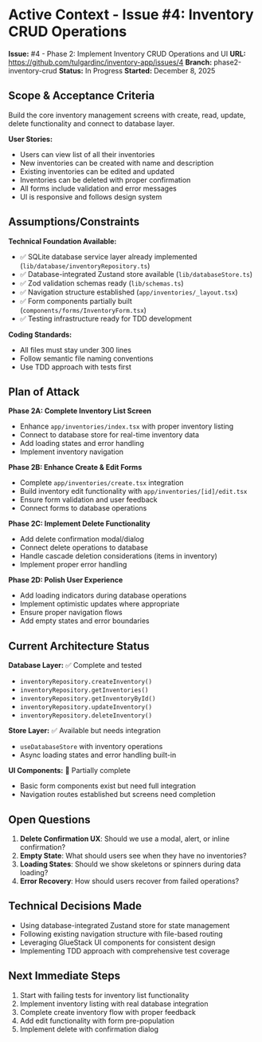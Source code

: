 # Active Context - Issue #4: Inventory CRUD Operations

**Issue:** #4 - Phase 2: Implement Inventory CRUD Operations and UI
**URL:** https://github.com/tulgardinc/inventory-app/issues/4
**Branch:** phase2-inventory-crud
**Status:** In Progress
**Started:** December 8, 2025

## Scope & Acceptance Criteria

Build the core inventory management screens with create, read, update, delete functionality and connect to database layer.

**User Stories:**
- Users can view list of all their inventories
- New inventories can be created with name and description
- Existing inventories can be edited and updated
- Inventories can be deleted with proper confirmation
- All forms include validation and error messages
- UI is responsive and follows design system

## Assumptions/Constraints

**Technical Foundation Available:**
- ✅ SQLite database service layer already implemented (`lib/database/inventoryRepository.ts`)
- ✅ Database-integrated Zustand store available (`lib/databaseStore.ts`)
- ✅ Zod validation schemas ready (`lib/schemas.ts`)
- ✅ Navigation structure established (`app/inventories/_layout.tsx`)
- ✅ Form components partially built (`components/forms/InventoryForm.tsx`)
- ✅ Testing infrastructure ready for TDD development

**Coding Standards:**
- All files must stay under 300 lines
- Follow semantic file naming conventions
- Use TDD approach with tests first

## Plan of Attack

**Phase 2A: Complete Inventory List Screen**
- Enhance `app/inventories/index.tsx` with proper inventory listing
- Connect to database store for real-time inventory data
- Add loading states and error handling
- Implement inventory navigation

**Phase 2B: Enhance Create & Edit Forms**
- Complete `app/inventories/create.tsx` integration
- Build inventory edit functionality with `app/inventories/[id]/edit.tsx`
- Ensure form validation and user feedback
- Connect forms to database operations

**Phase 2C: Implement Delete Functionality**
- Add delete confirmation modal/dialog
- Connect delete operations to database
- Handle cascade deletion considerations (items in inventory)
- Implement proper error handling

**Phase 2D: Polish User Experience**
- Add loading indicators during database operations  
- Implement optimistic updates where appropriate
- Ensure proper navigation flows
- Add empty states and error boundaries

## Current Architecture Status

**Database Layer:** ✅ Complete and tested
- `inventoryRepository.createInventory()`
- `inventoryRepository.getInventories()`
- `inventoryRepository.getInventoryById()` 
- `inventoryRepository.updateInventory()`
- `inventoryRepository.deleteInventory()`

**Store Layer:** ✅ Available but needs integration
- `useDatabaseStore` with inventory operations
- Async loading states and error handling built-in

**UI Components:** 🔄 Partially complete
- Basic form components exist but need full integration
- Navigation routes established but screens need completion

## Open Questions

1. **Delete Confirmation UX**: Should we use a modal, alert, or inline confirmation?
2. **Empty State**: What should users see when they have no inventories?
3. **Loading States**: Should we show skeletons or spinners during data loading?
4. **Error Recovery**: How should users recover from failed operations?

## Technical Decisions Made

- Using database-integrated Zustand store for state management
- Following existing navigation structure with file-based routing
- Leveraging GlueStack UI components for consistent design
- Implementing TDD approach with comprehensive test coverage

## Next Immediate Steps

1. Start with failing tests for inventory list functionality
2. Implement inventory listing with real database integration
3. Complete create inventory flow with proper feedback
4. Add edit functionality with form pre-population
5. Implement delete with confirmation dialog
